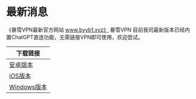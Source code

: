 # 最新消息
《暴雪VPN最新官方网站 www.byyb1.xyz》 
暴雪VPN
目前我司最新版本已经内置ChatGPT直连功能，无需链接VPN即可使用，欢迎尝试。





| 下载链接  | 
| ------------- | 
| <a href="https://raw.githubusercontent.com/BxVpn/bxvpnapp/main/bxvpn_v2.7.15_78_appen.apk" rel="nofollow">安卓版本</a>  | 
| <a href="https://apps.apple.com/my/app/bxvpn/id1542308257" rel="nofollow">iOS版本</a> |
|<a href="https://raw.githubusercontent.com/BxVpn/bxvpnapp/main/baoxuevpn-setup-1.5.1.1-x64.exe" rel="nofollow">Windows版本</a> |
